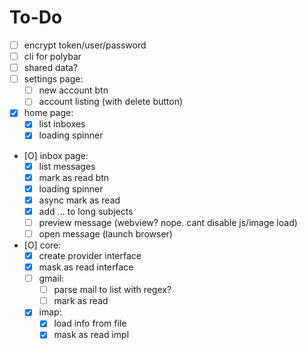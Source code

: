 # To-Do

- [ ] encrypt token/user/password
- [ ] cli for polybar
- [ ] shared data?
- [ ] settings page:
  - [ ] new account btn
  - [ ] account listing (with delete button)
- [X] home page:
  - [X] list inboxes 
  - [X] loading spinner
- [O] inbox page:
  - [X] list messages 
  - [X] mark as read btn
  - [X] loading spinner
  - [X] async mark as read
  - [X] add ... to long subjects
  - [ ] preview message (webview? nope. cant disable js/image load)
  - [ ] open message (launch browser)
- [O] core:
  - [X] create provider interface
  - [X] mask as read interface
  - [ ] gmail:
    - [ ] parse mail to list with regex?
    - [ ] mark as read
  - [X] imap:
    - [X] load info from file
    - [X] mask as read impl
